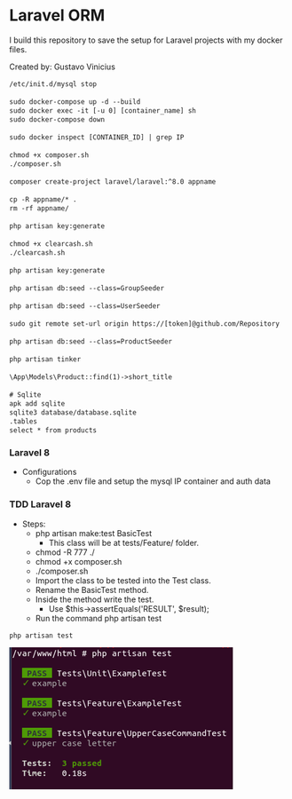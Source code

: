 # Laravel ORM

I build this repository to save the setup for Laravel projects with my docker files.

Created by: Gustavo Vinicius

```
/etc/init.d/mysql stop

sudo docker-compose up -d --build
sudo docker exec -it [-u 0] [container_name] sh
sudo docker-compose down

sudo docker inspect [CONTAINER_ID] | grep IP

chmod +x composer.sh
./composer.sh

composer create-project laravel/laravel:^8.0 appname

cp -R appname/* .
rm -rf appname/

php artisan key:generate

chmod +x clearcash.sh
./clearcash.sh

php artisan key:generate

php artisan db:seed --class=GroupSeeder

php artisan db:seed --class=UserSeeder

sudo git remote set-url origin https://[token]@github.com/Repository

php artisan db:seed --class=ProductSeeder

php artisan tinker

\App\Models\Product::find(1)->short_title

# Sqlite
apk add sqlite
sqlite3 database/database.sqlite
.tables
select * from products
```

### Laravel 8

- Configurations
    - Cop the .env file and setup the mysql IP container and auth data

### TDD Laravel 8

- Steps:
    - php artisan make:test BasicTest
        - This class will be at tests/Feature/ folder.
    - chmod -R 777 ./
    - chmod +x composer.sh
    - ./composer.sh
    - Import the class to be tested into the Test class.
    - Rename the BasicTest method.
    - Inside the method write the test.
        - Use $this->assertEquals('RESULT', $result);
    - Run the command php artisan test

```
php artisan test
```
![TDD](/imgs/tddLaravel.png)